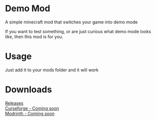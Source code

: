 # Demo Mod
A simple minecraft mod that switches your game into demo mode

If you want to test something, or are just curious what demo mode looks like, then this mod is for you.


# Usage

Just add it to your mods folder and it will work


# Downloads

[Releases](https://github.com/EmeraldIngot/demo-mod/releases/tag/v1.0.0-backport)    
[Curseforge - Coming soon]()    
[Modrinth - Coming soon]()

